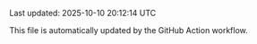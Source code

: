 Last updated: 2025-10-10 20:12:14 UTC

This file is automatically updated by the GitHub Action workflow.
